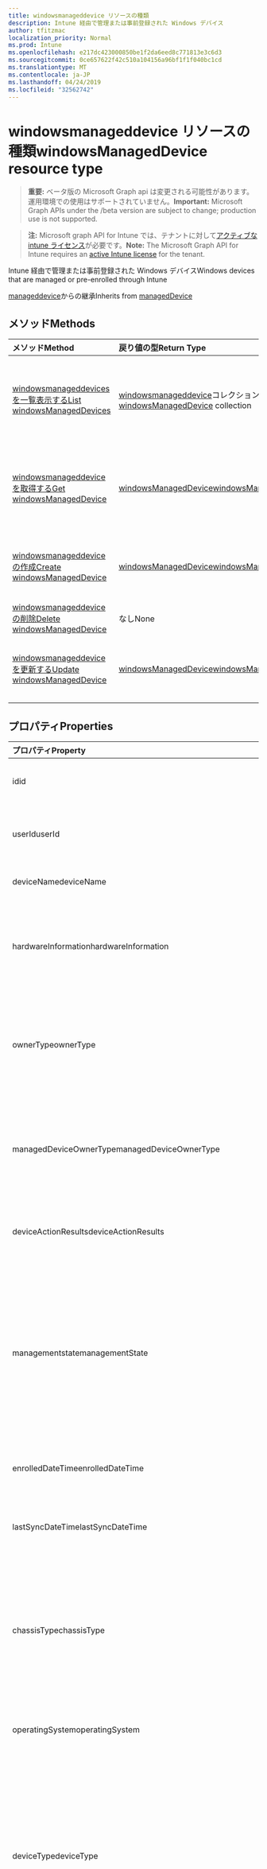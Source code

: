 ```yaml
---
title: windowsmanageddevice リソースの種類
description: Intune 経由で管理または事前登録された Windows デバイス
author: tfitzmac
localization_priority: Normal
ms.prod: Intune
ms.openlocfilehash: e217dc423000850be1f2da6eed8c771813e3c6d3
ms.sourcegitcommit: 0ce657622f42c510a104156a96bf1f1f040bc1cd
ms.translationtype: MT
ms.contentlocale: ja-JP
ms.lasthandoff: 04/24/2019
ms.locfileid: "32562742"
---
```

# <a name="windowsmanageddevice-resource-type"></a><span data-ttu-id="d433d-103">windowsmanageddevice リソースの種類</span><span class="sxs-lookup"><span data-stu-id="d433d-103">windowsManagedDevice resource type</span></span>

> <span data-ttu-id="d433d-104">**重要:** ベータ版の Microsoft Graph api は変更される可能性があります。運用環境での使用はサポートされていません。</span><span class="sxs-lookup"><span data-stu-id="d433d-104">**Important:** Microsoft Graph APIs under the /beta version are subject to change; production use is not supported.</span></span>

> <span data-ttu-id="d433d-105">**注:** Microsoft graph API for Intune では、テナントに対して[アクティブな intune ライセンス](https://go.microsoft.com/fwlink/?linkid=839381)が必要です。</span><span class="sxs-lookup"><span data-stu-id="d433d-105">**Note:** The Microsoft Graph API for Intune requires an [active Intune license](https://go.microsoft.com/fwlink/?linkid=839381) for the tenant.</span></span>

<span data-ttu-id="d433d-106">Intune 経由で管理または事前登録された Windows デバイス</span><span class="sxs-lookup"><span data-stu-id="d433d-106">Windows devices that are managed or pre-enrolled through Intune</span></span>


<span data-ttu-id="d433d-107">[manageddevice](../resources/intune-devices-manageddevice.md)からの継承</span><span class="sxs-lookup"><span data-stu-id="d433d-107">Inherits from [managedDevice](../resources/intune-devices-manageddevice.md)</span></span>

## <a name="methods"></a><span data-ttu-id="d433d-108">メソッド</span><span class="sxs-lookup"><span data-stu-id="d433d-108">Methods</span></span>
|<span data-ttu-id="d433d-109">メソッド</span><span class="sxs-lookup"><span data-stu-id="d433d-109">Method</span></span>|<span data-ttu-id="d433d-110">戻り値の型</span><span class="sxs-lookup"><span data-stu-id="d433d-110">Return Type</span></span>|<span data-ttu-id="d433d-111">説明</span><span class="sxs-lookup"><span data-stu-id="d433d-111">Description</span></span>|
|:---|:---|:---|
|[<span data-ttu-id="d433d-112">windowsmanageddevices を一覧表示する</span><span class="sxs-lookup"><span data-stu-id="d433d-112">List windowsManagedDevices</span></span>](../api/intune-devices-windowsmanageddevice-list.md)|<span data-ttu-id="d433d-113">[windowsmanageddevice](../resources/intune-devices-windowsmanageddevice.md)コレクション</span><span class="sxs-lookup"><span data-stu-id="d433d-113">[windowsManagedDevice](../resources/intune-devices-windowsmanageddevice.md) collection</span></span>|<span data-ttu-id="d433d-114">[windowsmanageddevice](../resources/intune-devices-windowsmanageddevice.md)オブジェクトのプロパティとリレーションシップをリストします。</span><span class="sxs-lookup"><span data-stu-id="d433d-114">List properties and relationships of the [windowsManagedDevice](../resources/intune-devices-windowsmanageddevice.md) objects.</span></span>|
|[<span data-ttu-id="d433d-115">windowsmanageddevice を取得する</span><span class="sxs-lookup"><span data-stu-id="d433d-115">Get windowsManagedDevice</span></span>](../api/intune-devices-windowsmanageddevice-get.md)|[<span data-ttu-id="d433d-116">windowsManagedDevice</span><span class="sxs-lookup"><span data-stu-id="d433d-116">windowsManagedDevice</span></span>](../resources/intune-devices-windowsmanageddevice.md)|<span data-ttu-id="d433d-117">[windowsmanageddevice](../resources/intune-devices-windowsmanageddevice.md)オブジェクトのプロパティとリレーションシップを読み取ります。</span><span class="sxs-lookup"><span data-stu-id="d433d-117">Read properties and relationships of the [windowsManagedDevice](../resources/intune-devices-windowsmanageddevice.md) object.</span></span>|
|[<span data-ttu-id="d433d-118">windowsmanageddevice の作成</span><span class="sxs-lookup"><span data-stu-id="d433d-118">Create windowsManagedDevice</span></span>](../api/intune-devices-windowsmanageddevice-create.md)|[<span data-ttu-id="d433d-119">windowsManagedDevice</span><span class="sxs-lookup"><span data-stu-id="d433d-119">windowsManagedDevice</span></span>](../resources/intune-devices-windowsmanageddevice.md)|<span data-ttu-id="d433d-120">新しい[windowsmanageddevice](../resources/intune-devices-windowsmanageddevice.md)オブジェクトを作成します。</span><span class="sxs-lookup"><span data-stu-id="d433d-120">Create a new [windowsManagedDevice](../resources/intune-devices-windowsmanageddevice.md) object.</span></span>|
|[<span data-ttu-id="d433d-121">windowsmanageddevice の削除</span><span class="sxs-lookup"><span data-stu-id="d433d-121">Delete windowsManagedDevice</span></span>](../api/intune-devices-windowsmanageddevice-delete.md)|<span data-ttu-id="d433d-122">なし</span><span class="sxs-lookup"><span data-stu-id="d433d-122">None</span></span>|<span data-ttu-id="d433d-123">[windowsmanageddevice](../resources/intune-devices-windowsmanageddevice.md)を削除します。</span><span class="sxs-lookup"><span data-stu-id="d433d-123">Deletes a [windowsManagedDevice](../resources/intune-devices-windowsmanageddevice.md).</span></span>|
|[<span data-ttu-id="d433d-124">windowsmanageddevice を更新する</span><span class="sxs-lookup"><span data-stu-id="d433d-124">Update windowsManagedDevice</span></span>](../api/intune-devices-windowsmanageddevice-update.md)|[<span data-ttu-id="d433d-125">windowsManagedDevice</span><span class="sxs-lookup"><span data-stu-id="d433d-125">windowsManagedDevice</span></span>](../resources/intune-devices-windowsmanageddevice.md)|<span data-ttu-id="d433d-126">[windowsmanageddevice](../resources/intune-devices-windowsmanageddevice.md)オブジェクトのプロパティを更新します。</span><span class="sxs-lookup"><span data-stu-id="d433d-126">Update the properties of a [windowsManagedDevice](../resources/intune-devices-windowsmanageddevice.md) object.</span></span>|

## <a name="properties"></a><span data-ttu-id="d433d-127">プロパティ</span><span class="sxs-lookup"><span data-stu-id="d433d-127">Properties</span></span>
|<span data-ttu-id="d433d-128">プロパティ</span><span class="sxs-lookup"><span data-stu-id="d433d-128">Property</span></span>|<span data-ttu-id="d433d-129">型</span><span class="sxs-lookup"><span data-stu-id="d433d-129">Type</span></span>|<span data-ttu-id="d433d-130">説明</span><span class="sxs-lookup"><span data-stu-id="d433d-130">Description</span></span>|
|:---|:---|:---|
|<span data-ttu-id="d433d-131">id</span><span class="sxs-lookup"><span data-stu-id="d433d-131">id</span></span>|<span data-ttu-id="d433d-132">String</span><span class="sxs-lookup"><span data-stu-id="d433d-132">String</span></span>|<span data-ttu-id="d433d-133">[manageddevice](../resources/intune-devices-manageddevice.md)から継承されたデバイスの一意識別子</span><span class="sxs-lookup"><span data-stu-id="d433d-133">Unique Identifier for the device Inherited from [managedDevice](../resources/intune-devices-manageddevice.md)</span></span>|
|<span data-ttu-id="d433d-134">userId</span><span class="sxs-lookup"><span data-stu-id="d433d-134">userId</span></span>|<span data-ttu-id="d433d-135">文字列型 (String)</span><span class="sxs-lookup"><span data-stu-id="d433d-135">String</span></span>|<span data-ttu-id="d433d-136">[manageddevice](../resources/intune-devices-manageddevice.md)から継承したデバイスに関連付けられているユーザーの一意識別子</span><span class="sxs-lookup"><span data-stu-id="d433d-136">Unique Identifier for the user associated with the device Inherited from [managedDevice](../resources/intune-devices-manageddevice.md)</span></span>|
|<span data-ttu-id="d433d-137">deviceName</span><span class="sxs-lookup"><span data-stu-id="d433d-137">deviceName</span></span>|<span data-ttu-id="d433d-138">String</span><span class="sxs-lookup"><span data-stu-id="d433d-138">String</span></span>|<span data-ttu-id="d433d-139">[manageddevice](../resources/intune-devices-manageddevice.md)から継承されたデバイスの名前</span><span class="sxs-lookup"><span data-stu-id="d433d-139">Name of the device Inherited from [managedDevice](../resources/intune-devices-manageddevice.md)</span></span>|
|<span data-ttu-id="d433d-140">hardwareInformation</span><span class="sxs-lookup"><span data-stu-id="d433d-140">hardwareInformation</span></span>|[<span data-ttu-id="d433d-141">hardwareInformation</span><span class="sxs-lookup"><span data-stu-id="d433d-141">hardwareInformation</span></span>](../resources/intune-devices-hardwareinformation.md)|<span data-ttu-id="d433d-142">デバイスのハードワードの詳細。</span><span class="sxs-lookup"><span data-stu-id="d433d-142">The hardward details for the device.</span></span>  <span data-ttu-id="d433d-143">記憶領域、製造元、シリアル番号などの情報が含まれます。[manageddevice](../resources/intune-devices-manageddevice.md)から継承します</span><span class="sxs-lookup"><span data-stu-id="d433d-143">Includes information such as storage space, manufacturer, serial number, etc. Inherited from [managedDevice](../resources/intune-devices-manageddevice.md)</span></span>|
|<span data-ttu-id="d433d-144">ownerType</span><span class="sxs-lookup"><span data-stu-id="d433d-144">ownerType</span></span>|[<span data-ttu-id="d433d-145">ownerType</span><span class="sxs-lookup"><span data-stu-id="d433d-145">ownerType</span></span>](../resources/intune-devices-ownertype.md)|<span data-ttu-id="d433d-146">デバイスの所有権。</span><span class="sxs-lookup"><span data-stu-id="d433d-146">Ownership of the device.</span></span> <span data-ttu-id="d433d-147">' company ' または ' personal ' を[manageddevice](../resources/intune-devices-manageddevice.md)から継承することができます。</span><span class="sxs-lookup"><span data-stu-id="d433d-147">Can be 'company' or 'personal' Inherited from [managedDevice](../resources/intune-devices-manageddevice.md).</span></span> <span data-ttu-id="d433d-148">可能な値は `unknown`、`company`、`personal` です。</span><span class="sxs-lookup"><span data-stu-id="d433d-148">Possible values are: `unknown`, `company`, `personal`.</span></span>|
|<span data-ttu-id="d433d-149">managedDeviceOwnerType</span><span class="sxs-lookup"><span data-stu-id="d433d-149">managedDeviceOwnerType</span></span>|[<span data-ttu-id="d433d-150">managedDeviceOwnerType</span><span class="sxs-lookup"><span data-stu-id="d433d-150">managedDeviceOwnerType</span></span>](../resources/intune-devices-manageddeviceownertype.md)|<span data-ttu-id="d433d-151">デバイスの所有権。</span><span class="sxs-lookup"><span data-stu-id="d433d-151">Ownership of the device.</span></span> <span data-ttu-id="d433d-152">' company ' または ' personal ' を[manageddevice](../resources/intune-devices-manageddevice.md)から継承することができます。</span><span class="sxs-lookup"><span data-stu-id="d433d-152">Can be 'company' or 'personal' Inherited from [managedDevice](../resources/intune-devices-manageddevice.md).</span></span> <span data-ttu-id="d433d-153">可能な値は `unknown`、`company`、`personal` です。</span><span class="sxs-lookup"><span data-stu-id="d433d-153">Possible values are: `unknown`, `company`, `personal`.</span></span>|
|<span data-ttu-id="d433d-154">deviceActionResults</span><span class="sxs-lookup"><span data-stu-id="d433d-154">deviceActionResults</span></span>|<span data-ttu-id="d433d-155">[deviceActionResult](../resources/intune-devices-deviceactionresult.md) コレクション</span><span class="sxs-lookup"><span data-stu-id="d433d-155">[deviceActionResult](../resources/intune-devices-deviceactionresult.md) collection</span></span>|<span data-ttu-id="d433d-156">ComplexType deviceActionResult オブジェクトのリスト。</span><span class="sxs-lookup"><span data-stu-id="d433d-156">List of ComplexType deviceActionResult objects.</span></span> <span data-ttu-id="d433d-157">[manageddevice](../resources/intune-devices-manageddevice.md)から継承します</span><span class="sxs-lookup"><span data-stu-id="d433d-157">Inherited from [managedDevice](../resources/intune-devices-manageddevice.md)</span></span>|
|<span data-ttu-id="d433d-158">managementstate</span><span class="sxs-lookup"><span data-stu-id="d433d-158">managementState</span></span>|[<span data-ttu-id="d433d-159">managementstate</span><span class="sxs-lookup"><span data-stu-id="d433d-159">managementState</span></span>](../resources/intune-devices-managementstate.md)|<span data-ttu-id="d433d-160">デバイスの管理状態。</span><span class="sxs-lookup"><span data-stu-id="d433d-160">Management state of the device.</span></span> <span data-ttu-id="d433d-161">[manageddevice](../resources/intune-devices-manageddevice.md)から継承されます。</span><span class="sxs-lookup"><span data-stu-id="d433d-161">Inherited from [managedDevice](../resources/intune-devices-manageddevice.md).</span></span> <span data-ttu-id="d433d-162">可能な値は、`managed`、`retirePending`、`retireFailed`、`wipePending`、`wipeFailed`、`unhealthy`、`deletePending`、`retireIssued`、`wipeIssued`、`wipeCanceled`、`retireCanceled`、`discovered` です。</span><span class="sxs-lookup"><span data-stu-id="d433d-162">Possible values are: `managed`, `retirePending`, `retireFailed`, `wipePending`, `wipeFailed`, `unhealthy`, `deletePending`, `retireIssued`, `wipeIssued`, `wipeCanceled`, `retireCanceled`, `discovered`.</span></span>|
|<span data-ttu-id="d433d-163">enrolledDateTime</span><span class="sxs-lookup"><span data-stu-id="d433d-163">enrolledDateTime</span></span>|<span data-ttu-id="d433d-164">DateTimeOffset</span><span class="sxs-lookup"><span data-stu-id="d433d-164">DateTimeOffset</span></span>|<span data-ttu-id="d433d-165">デバイスの登録時刻。</span><span class="sxs-lookup"><span data-stu-id="d433d-165">Enrollment time of the device.</span></span> <span data-ttu-id="d433d-166">[manageddevice](../resources/intune-devices-manageddevice.md)から継承します</span><span class="sxs-lookup"><span data-stu-id="d433d-166">Inherited from [managedDevice](../resources/intune-devices-manageddevice.md)</span></span>|
|<span data-ttu-id="d433d-167">lastSyncDateTime</span><span class="sxs-lookup"><span data-stu-id="d433d-167">lastSyncDateTime</span></span>|<span data-ttu-id="d433d-168">DateTimeOffset</span><span class="sxs-lookup"><span data-stu-id="d433d-168">DateTimeOffset</span></span>|<span data-ttu-id="d433d-169">デバイスが Intune との正常な同期を最終的に完了した日時。</span><span class="sxs-lookup"><span data-stu-id="d433d-169">The date and time that the device last completed a successful sync with Intune.</span></span> <span data-ttu-id="d433d-170">[manageddevice](../resources/intune-devices-manageddevice.md)から継承します</span><span class="sxs-lookup"><span data-stu-id="d433d-170">Inherited from [managedDevice](../resources/intune-devices-manageddevice.md)</span></span>|
|<span data-ttu-id="d433d-171">chassisType</span><span class="sxs-lookup"><span data-stu-id="d433d-171">chassisType</span></span>|[<span data-ttu-id="d433d-172">chassisType</span><span class="sxs-lookup"><span data-stu-id="d433d-172">chassisType</span></span>](../resources/intune-devices-chassistype.md)|<span data-ttu-id="d433d-173">デバイスのシャーシの種類。</span><span class="sxs-lookup"><span data-stu-id="d433d-173">Chassis type of the device.</span></span> <span data-ttu-id="d433d-174">[manageddevice](../resources/intune-devices-manageddevice.md)から継承されます。</span><span class="sxs-lookup"><span data-stu-id="d433d-174">Inherited from [managedDevice](../resources/intune-devices-manageddevice.md).</span></span> <span data-ttu-id="d433d-175">可能な値は、`unknown`、`desktop`、`laptop`、`worksWorkstation`、`enterpriseServer`、`phone`、`tablet`、`mobileOther`、`mobileUnknown` です。</span><span class="sxs-lookup"><span data-stu-id="d433d-175">Possible values are: `unknown`, `desktop`, `laptop`, `worksWorkstation`, `enterpriseServer`, `phone`, `tablet`, `mobileOther`, `mobileUnknown`.</span></span>|
|<span data-ttu-id="d433d-176">operatingSystem</span><span class="sxs-lookup"><span data-stu-id="d433d-176">operatingSystem</span></span>|<span data-ttu-id="d433d-177">文字列</span><span class="sxs-lookup"><span data-stu-id="d433d-177">String</span></span>|<span data-ttu-id="d433d-178">デバイスのオペレーティング システム。</span><span class="sxs-lookup"><span data-stu-id="d433d-178">Operating system of the device.</span></span> <span data-ttu-id="d433d-179">Windows、iOS など[manageddevice](../resources/intune-devices-manageddevice.md)から継承します</span><span class="sxs-lookup"><span data-stu-id="d433d-179">Windows, iOS, etc. Inherited from [managedDevice](../resources/intune-devices-manageddevice.md)</span></span>|
|<span data-ttu-id="d433d-180">deviceType</span><span class="sxs-lookup"><span data-stu-id="d433d-180">deviceType</span></span>|[<span data-ttu-id="d433d-181">deviceType</span><span class="sxs-lookup"><span data-stu-id="d433d-181">deviceType</span></span>](../resources/intune-shared-devicetype.md)|<span data-ttu-id="d433d-182">デバイスのプラットフォーム。</span><span class="sxs-lookup"><span data-stu-id="d433d-182">Platform of the device.</span></span> <span data-ttu-id="d433d-183">[manageddevice](../resources/intune-devices-manageddevice.md)から継承されます。</span><span class="sxs-lookup"><span data-stu-id="d433d-183">Inherited from [managedDevice](../resources/intune-devices-manageddevice.md).</span></span> <span data-ttu-id="d433d-184">可能な値: `desktop`、 `windowsRT` `winMO6` `nokia` `windowsPhone` `mac` `winCE` `winEmbedded` `iPhone` `iPad` `iPod` `android`、、、、、、、、、、、、 `iSocConsumer` `unix` `macMDM` `holoLens` `surfaceHub` `androidForWork` `androidEnterprise`, `blackberry`, `palm`, `unknown`.</span><span class="sxs-lookup"><span data-stu-id="d433d-184">Possible values are: `desktop`, `windowsRT`, `winMO6`, `nokia`, `windowsPhone`, `mac`, `winCE`, `winEmbedded`, `iPhone`, `iPad`, `iPod`, `android`, `iSocConsumer`, `unix`, `macMDM`, `holoLens`, `surfaceHub`, `androidForWork`, `androidEnterprise`, `blackberry`, `palm`, `unknown`.</span></span>|
|<span data-ttu-id="d433d-185">complianceState</span><span class="sxs-lookup"><span data-stu-id="d433d-185">complianceState</span></span>|[<span data-ttu-id="d433d-186">complianceState</span><span class="sxs-lookup"><span data-stu-id="d433d-186">complianceState</span></span>](../resources/intune-devices-compliancestate.md)|<span data-ttu-id="d433d-187">デバイスのコンプライアンス状態。</span><span class="sxs-lookup"><span data-stu-id="d433d-187">Compliance state of the device.</span></span> <span data-ttu-id="d433d-188">[manageddevice](../resources/intune-devices-manageddevice.md)から継承されます。</span><span class="sxs-lookup"><span data-stu-id="d433d-188">Inherited from [managedDevice](../resources/intune-devices-manageddevice.md).</span></span> <span data-ttu-id="d433d-189">可能な値は、`unknown`、`compliant`、`noncompliant`、`conflict`、`error`、`inGracePeriod`、`configManager` です。</span><span class="sxs-lookup"><span data-stu-id="d433d-189">Possible values are: `unknown`, `compliant`, `noncompliant`, `conflict`, `error`, `inGracePeriod`, `configManager`.</span></span>|
|<span data-ttu-id="d433d-190">jailBroken</span><span class="sxs-lookup"><span data-stu-id="d433d-190">jailBroken</span></span>|<span data-ttu-id="d433d-191">String</span><span class="sxs-lookup"><span data-stu-id="d433d-191">String</span></span>|<span data-ttu-id="d433d-192">デバイスが脱獄またはルート化されているかどうかを示します。</span><span class="sxs-lookup"><span data-stu-id="d433d-192">whether the device is jail broken or rooted.</span></span> <span data-ttu-id="d433d-193">[manageddevice](../resources/intune-devices-manageddevice.md)から継承します</span><span class="sxs-lookup"><span data-stu-id="d433d-193">Inherited from [managedDevice](../resources/intune-devices-manageddevice.md)</span></span>|
|<span data-ttu-id="d433d-194">managementAgent</span><span class="sxs-lookup"><span data-stu-id="d433d-194">managementAgent</span></span>|[<span data-ttu-id="d433d-195">managementagenttype</span><span class="sxs-lookup"><span data-stu-id="d433d-195">managementAgentType</span></span>](../resources/intune-devices-managementagenttype.md)|<span data-ttu-id="d433d-196">デバイスの管理チャネル。</span><span class="sxs-lookup"><span data-stu-id="d433d-196">Management channel of the device.</span></span> <span data-ttu-id="d433d-197">Intune、EAS など。[manageddevice](../resources/intune-devices-manageddevice.md)から継承されます。</span><span class="sxs-lookup"><span data-stu-id="d433d-197">Intune, EAS, etc. Inherited from [managedDevice](../resources/intune-devices-manageddevice.md).</span></span> <span data-ttu-id="d433d-198">可能な値は、`eas`、`mdm`、`easMdm`、`intuneClient`、`easIntuneClient`、`configurationManagerClient`、`configurationManagerClientMdm`、`configurationManagerClientMdmEas`、`unknown`、`jamf`、`googleCloudDevicePolicyController`、`microsoft365ManagedMdm` です。</span><span class="sxs-lookup"><span data-stu-id="d433d-198">Possible values are: `eas`, `mdm`, `easMdm`, `intuneClient`, `easIntuneClient`, `configurationManagerClient`, `configurationManagerClientMdm`, `configurationManagerClientMdmEas`, `unknown`, `jamf`, `googleCloudDevicePolicyController`, `microsoft365ManagedMdm`.</span></span>|
|<span data-ttu-id="d433d-199">osVersion</span><span class="sxs-lookup"><span data-stu-id="d433d-199">osVersion</span></span>|<span data-ttu-id="d433d-200">String</span><span class="sxs-lookup"><span data-stu-id="d433d-200">String</span></span>|<span data-ttu-id="d433d-201">デバイスのオペレーティング システムのバージョン。</span><span class="sxs-lookup"><span data-stu-id="d433d-201">Operating system version of the device.</span></span> <span data-ttu-id="d433d-202">[manageddevice](../resources/intune-devices-manageddevice.md)から継承します</span><span class="sxs-lookup"><span data-stu-id="d433d-202">Inherited from [managedDevice](../resources/intune-devices-manageddevice.md)</span></span>|
|<span data-ttu-id="d433d-203">easActivated</span><span class="sxs-lookup"><span data-stu-id="d433d-203">easActivated</span></span>|<span data-ttu-id="d433d-204">Boolean</span><span class="sxs-lookup"><span data-stu-id="d433d-204">Boolean</span></span>|<span data-ttu-id="d433d-205">Exchange ActiveSync がアクティブになっているデバイスかどうかを示します。</span><span class="sxs-lookup"><span data-stu-id="d433d-205">Whether the device is Exchange ActiveSync activated.</span></span> <span data-ttu-id="d433d-206">[manageddevice](../resources/intune-devices-manageddevice.md)から継承します</span><span class="sxs-lookup"><span data-stu-id="d433d-206">Inherited from [managedDevice](../resources/intune-devices-manageddevice.md)</span></span>|
|<span data-ttu-id="d433d-207">easDeviceId</span><span class="sxs-lookup"><span data-stu-id="d433d-207">easDeviceId</span></span>|<span data-ttu-id="d433d-208">String</span><span class="sxs-lookup"><span data-stu-id="d433d-208">String</span></span>|<span data-ttu-id="d433d-209">デバイスの Exchange ActiveSync の ID。</span><span class="sxs-lookup"><span data-stu-id="d433d-209">Exchange ActiveSync Id of the device.</span></span> <span data-ttu-id="d433d-210">[manageddevice](../resources/intune-devices-manageddevice.md)から継承します</span><span class="sxs-lookup"><span data-stu-id="d433d-210">Inherited from [managedDevice](../resources/intune-devices-manageddevice.md)</span></span>|
|<span data-ttu-id="d433d-211">easActivationDateTime</span><span class="sxs-lookup"><span data-stu-id="d433d-211">easActivationDateTime</span></span>|<span data-ttu-id="d433d-212">DateTimeOffset</span><span class="sxs-lookup"><span data-stu-id="d433d-212">DateTimeOffset</span></span>|<span data-ttu-id="d433d-213">デバイスの Exchange ActivationSync のアクティブ化の時刻。</span><span class="sxs-lookup"><span data-stu-id="d433d-213">Exchange ActivationSync activation time of the device.</span></span> <span data-ttu-id="d433d-214">[manageddevice](../resources/intune-devices-manageddevice.md)から継承します</span><span class="sxs-lookup"><span data-stu-id="d433d-214">Inherited from [managedDevice](../resources/intune-devices-manageddevice.md)</span></span>|
|<span data-ttu-id="d433d-215">aadRegistered</span><span class="sxs-lookup"><span data-stu-id="d433d-215">aadRegistered</span></span>|<span data-ttu-id="d433d-216">Boolean</span><span class="sxs-lookup"><span data-stu-id="d433d-216">Boolean</span></span>|<span data-ttu-id="d433d-217">Azure Active Directory が登録されているデバイスかどうかを示します。</span><span class="sxs-lookup"><span data-stu-id="d433d-217">Whether the device is Azure Active Directory registered.</span></span> <span data-ttu-id="d433d-218">[manageddevice](../resources/intune-devices-manageddevice.md)から継承します</span><span class="sxs-lookup"><span data-stu-id="d433d-218">Inherited from [managedDevice](../resources/intune-devices-manageddevice.md)</span></span>|
|<span data-ttu-id="d433d-219">azureADRegistered</span><span class="sxs-lookup"><span data-stu-id="d433d-219">azureADRegistered</span></span>|<span data-ttu-id="d433d-220">Boolean</span><span class="sxs-lookup"><span data-stu-id="d433d-220">Boolean</span></span>|<span data-ttu-id="d433d-221">Azure Active Directory が登録されているデバイスかどうかを示します。</span><span class="sxs-lookup"><span data-stu-id="d433d-221">Whether the device is Azure Active Directory registered.</span></span> <span data-ttu-id="d433d-222">[manageddevice](../resources/intune-devices-manageddevice.md)から継承します</span><span class="sxs-lookup"><span data-stu-id="d433d-222">Inherited from [managedDevice](../resources/intune-devices-manageddevice.md)</span></span>|
|<span data-ttu-id="d433d-223">deviceEnrollmentType</span><span class="sxs-lookup"><span data-stu-id="d433d-223">deviceEnrollmentType</span></span>|[<span data-ttu-id="d433d-224">deviceEnrollmentType</span><span class="sxs-lookup"><span data-stu-id="d433d-224">deviceEnrollmentType</span></span>](../resources/intune-shared-deviceenrollmenttype.md)|<span data-ttu-id="d433d-225">デバイスの登録の種類。</span><span class="sxs-lookup"><span data-stu-id="d433d-225">Enrollment type of the device.</span></span> <span data-ttu-id="d433d-226">[manageddevice](../resources/intune-devices-manageddevice.md)から継承されます。</span><span class="sxs-lookup"><span data-stu-id="d433d-226">Inherited from [managedDevice](../resources/intune-devices-manageddevice.md).</span></span> <span data-ttu-id="d433d-227">可能な値は、`unknown`、`userEnrollment`、`deviceEnrollmentManager`、`appleBulkWithUser`、`appleBulkWithoutUser`、`windowsAzureADJoin`、`windowsBulkUserless`、`windowsAutoEnrollment`、`windowsBulkAzureDomainJoin`、`windowsCoManagement` です。</span><span class="sxs-lookup"><span data-stu-id="d433d-227">Possible values are: `unknown`, `userEnrollment`, `deviceEnrollmentManager`, `appleBulkWithUser`, `appleBulkWithoutUser`, `windowsAzureADJoin`, `windowsBulkUserless`, `windowsAutoEnrollment`, `windowsBulkAzureDomainJoin`, `windowsCoManagement`.</span></span>|
|<span data-ttu-id="d433d-228">lostModeState</span><span class="sxs-lookup"><span data-stu-id="d433d-228">lostModeState</span></span>|[<span data-ttu-id="d433d-229">lostModeState</span><span class="sxs-lookup"><span data-stu-id="d433d-229">lostModeState</span></span>](../resources/intune-devices-lostmodestate.md)|<span data-ttu-id="d433d-230">失われたモードが有効になっているか、 [manageddevice](../resources/intune-devices-manageddevice.md)から継承が無効かどうかを示します。</span><span class="sxs-lookup"><span data-stu-id="d433d-230">Indicates if Lost mode is enabled or disabled Inherited from [managedDevice](../resources/intune-devices-manageddevice.md).</span></span> <span data-ttu-id="d433d-231">可能な値は、`disabled`、`enabled` です。</span><span class="sxs-lookup"><span data-stu-id="d433d-231">Possible values are: `disabled`, `enabled`.</span></span>|
|<span data-ttu-id="d433d-232">activationLockBypassCode</span><span class="sxs-lookup"><span data-stu-id="d433d-232">activationLockBypassCode</span></span>|<span data-ttu-id="d433d-233">String</span><span class="sxs-lookup"><span data-stu-id="d433d-233">String</span></span>|<span data-ttu-id="d433d-234">デバイスのアクティベーション ロックをバイパスするためのコード。</span><span class="sxs-lookup"><span data-stu-id="d433d-234">Code that allows the Activation Lock on a device to be bypassed.</span></span> <span data-ttu-id="d433d-235">[manageddevice](../resources/intune-devices-manageddevice.md)から継承します</span><span class="sxs-lookup"><span data-stu-id="d433d-235">Inherited from [managedDevice](../resources/intune-devices-manageddevice.md)</span></span>|
|<span data-ttu-id="d433d-236">emailAddress</span><span class="sxs-lookup"><span data-stu-id="d433d-236">emailAddress</span></span>|<span data-ttu-id="d433d-237">String</span><span class="sxs-lookup"><span data-stu-id="d433d-237">String</span></span>|<span data-ttu-id="d433d-238">[manageddevice](../resources/intune-devices-manageddevice.md)から継承したデバイスに関連付けられているユーザーの電子メール</span><span class="sxs-lookup"><span data-stu-id="d433d-238">Email(s) for the user associated with the device Inherited from [managedDevice](../resources/intune-devices-manageddevice.md)</span></span>|
|<span data-ttu-id="d433d-239">azureActiveDirectoryDeviceId</span><span class="sxs-lookup"><span data-stu-id="d433d-239">azureActiveDirectoryDeviceId</span></span>|<span data-ttu-id="d433d-240">String</span><span class="sxs-lookup"><span data-stu-id="d433d-240">String</span></span>|<span data-ttu-id="d433d-241">Azure Active Directory デバイスの一意識別子。</span><span class="sxs-lookup"><span data-stu-id="d433d-241">The unique identifier for the Azure Active Directory device.</span></span> <span data-ttu-id="d433d-242">読み取り専用です。</span><span class="sxs-lookup"><span data-stu-id="d433d-242">Read only.</span></span> <span data-ttu-id="d433d-243">[manageddevice](../resources/intune-devices-manageddevice.md)から継承します</span><span class="sxs-lookup"><span data-stu-id="d433d-243">Inherited from [managedDevice](../resources/intune-devices-manageddevice.md)</span></span>|
|<span data-ttu-id="d433d-244">azureADDeviceId</span><span class="sxs-lookup"><span data-stu-id="d433d-244">azureADDeviceId</span></span>|<span data-ttu-id="d433d-245">String</span><span class="sxs-lookup"><span data-stu-id="d433d-245">String</span></span>|<span data-ttu-id="d433d-246">Azure Active Directory デバイスの一意識別子。</span><span class="sxs-lookup"><span data-stu-id="d433d-246">The unique identifier for the Azure Active Directory device.</span></span> <span data-ttu-id="d433d-247">読み取り専用です。</span><span class="sxs-lookup"><span data-stu-id="d433d-247">Read only.</span></span> <span data-ttu-id="d433d-248">[manageddevice](../resources/intune-devices-manageddevice.md)から継承します</span><span class="sxs-lookup"><span data-stu-id="d433d-248">Inherited from [managedDevice](../resources/intune-devices-manageddevice.md)</span></span>|
|<span data-ttu-id="d433d-249">deviceRegistrationState</span><span class="sxs-lookup"><span data-stu-id="d433d-249">deviceRegistrationState</span></span>|[<span data-ttu-id="d433d-250">deviceRegistrationState</span><span class="sxs-lookup"><span data-stu-id="d433d-250">deviceRegistrationState</span></span>](../resources/intune-devices-deviceregistrationstate.md)|<span data-ttu-id="d433d-251">デバイスの登録状態。</span><span class="sxs-lookup"><span data-stu-id="d433d-251">Device registration state.</span></span> <span data-ttu-id="d433d-252">[manageddevice](../resources/intune-devices-manageddevice.md)から継承されます。</span><span class="sxs-lookup"><span data-stu-id="d433d-252">Inherited from [managedDevice](../resources/intune-devices-manageddevice.md).</span></span> <span data-ttu-id="d433d-253">可能な値は、`notRegistered`、`registered`、`revoked`、`keyConflict`、`approvalPending`、`certificateReset`、`notRegisteredPendingEnrollment`、`unknown` です。</span><span class="sxs-lookup"><span data-stu-id="d433d-253">Possible values are: `notRegistered`, `registered`, `revoked`, `keyConflict`, `approvalPending`, `certificateReset`, `notRegisteredPendingEnrollment`, `unknown`.</span></span>|
|<span data-ttu-id="d433d-254">deviceCategoryDisplayName</span><span class="sxs-lookup"><span data-stu-id="d433d-254">deviceCategoryDisplayName</span></span>|<span data-ttu-id="d433d-255">String</span><span class="sxs-lookup"><span data-stu-id="d433d-255">String</span></span>|<span data-ttu-id="d433d-256">[manageddevice](../resources/intune-devices-manageddevice.md)から継承されたデバイスカテゴリの表示名</span><span class="sxs-lookup"><span data-stu-id="d433d-256">Device category display name Inherited from [managedDevice](../resources/intune-devices-manageddevice.md)</span></span>|
|<span data-ttu-id="d433d-257">isSupervised</span><span class="sxs-lookup"><span data-stu-id="d433d-257">isSupervised</span></span>|<span data-ttu-id="d433d-258">Boolean</span><span class="sxs-lookup"><span data-stu-id="d433d-258">Boolean</span></span>|<span data-ttu-id="d433d-259">[manageddevice](../resources/intune-devices-manageddevice.md)から継承されたデバイスの監視状態</span><span class="sxs-lookup"><span data-stu-id="d433d-259">Device supervised status Inherited from [managedDevice](../resources/intune-devices-manageddevice.md)</span></span>|
|<span data-ttu-id="d433d-260">exchangeLastSuccessfulSyncDateTime</span><span class="sxs-lookup"><span data-stu-id="d433d-260">exchangeLastSuccessfulSyncDateTime</span></span>|<span data-ttu-id="d433d-261">DateTimeOffset</span><span class="sxs-lookup"><span data-stu-id="d433d-261">DateTimeOffset</span></span>|<span data-ttu-id="d433d-262">最後にデバイスが Exchange に接続した時刻。</span><span class="sxs-lookup"><span data-stu-id="d433d-262">Last time the device contacted Exchange.</span></span> <span data-ttu-id="d433d-263">[manageddevice](../resources/intune-devices-manageddevice.md)から継承します</span><span class="sxs-lookup"><span data-stu-id="d433d-263">Inherited from [managedDevice](../resources/intune-devices-manageddevice.md)</span></span>|
|<span data-ttu-id="d433d-264">exchangeAccessState</span><span class="sxs-lookup"><span data-stu-id="d433d-264">exchangeAccessState</span></span>|[<span data-ttu-id="d433d-265">devicemanagementexchangeaccessstate</span><span class="sxs-lookup"><span data-stu-id="d433d-265">deviceManagementExchangeAccessState</span></span>](../resources/intune-devices-devicemanagementexchangeaccessstate.md)|<span data-ttu-id="d433d-266">Exchange でのデバイスのアクセスの状態。</span><span class="sxs-lookup"><span data-stu-id="d433d-266">The Access State of the device in Exchange.</span></span> <span data-ttu-id="d433d-267">[manageddevice](../resources/intune-devices-manageddevice.md)から継承されます。</span><span class="sxs-lookup"><span data-stu-id="d433d-267">Inherited from [managedDevice](../resources/intune-devices-manageddevice.md).</span></span> <span data-ttu-id="d433d-268">可能な値は、`none`、`unknown`、`allowed`、`blocked`、`quarantined` です。</span><span class="sxs-lookup"><span data-stu-id="d433d-268">Possible values are: `none`, `unknown`, `allowed`, `blocked`, `quarantined`.</span></span>|
|<span data-ttu-id="d433d-269">exchangeAccessStateReason</span><span class="sxs-lookup"><span data-stu-id="d433d-269">exchangeAccessStateReason</span></span>|[<span data-ttu-id="d433d-270">deviceManagementExchangeAccessStateReason</span><span class="sxs-lookup"><span data-stu-id="d433d-270">deviceManagementExchangeAccessStateReason</span></span>](../resources/intune-devices-devicemanagementexchangeaccessstatereason.md)|<span data-ttu-id="d433d-271">Exchange でのデバイスのアクセス状態の理由。
</span><span class="sxs-lookup"><span data-stu-id="d433d-271">The reason for the device's access state in Exchange.</span></span> <span data-ttu-id="d433d-272">[manageddevice](../resources/intune-devices-manageddevice.md)から継承されます。</span><span class="sxs-lookup"><span data-stu-id="d433d-272">Inherited from [managedDevice](../resources/intune-devices-manageddevice.md).</span></span> <span data-ttu-id="d433d-273">可能な値は、`none`、`unknown`、`exchangeGlobalRule`、`exchangeIndividualRule`、`exchangeDeviceRule`、`exchangeUpgrade`、`exchangeMailboxPolicy`、`other`、`compliant`、`notCompliant`、`notEnrolled`、`unknownLocation`、`mfaRequired`、`azureADBlockDueToAccessPolicy`、`compromisedPassword`、`deviceNotKnownWithManagedApp` です。</span><span class="sxs-lookup"><span data-stu-id="d433d-273">Possible values are: `none`, `unknown`, `exchangeGlobalRule`, `exchangeIndividualRule`, `exchangeDeviceRule`, `exchangeUpgrade`, `exchangeMailboxPolicy`, `other`, `compliant`, `notCompliant`, `notEnrolled`, `unknownLocation`, `mfaRequired`, `azureADBlockDueToAccessPolicy`, `compromisedPassword`, `deviceNotKnownWithManagedApp`.</span></span>|
|<span data-ttu-id="d433d-274">remoteAssistanceSessionUrl</span><span class="sxs-lookup"><span data-stu-id="d433d-274">remoteAssistanceSessionUrl</span></span>|<span data-ttu-id="d433d-275">String</span><span class="sxs-lookup"><span data-stu-id="d433d-275">String</span></span>|<span data-ttu-id="d433d-276">デバイスとのリモート アシスタンス セッションを確立できるようにする URL。</span><span class="sxs-lookup"><span data-stu-id="d433d-276">Url that allows a Remote Assistance session to be established with the device.</span></span> <span data-ttu-id="d433d-277">[manageddevice](../resources/intune-devices-manageddevice.md)から継承します</span><span class="sxs-lookup"><span data-stu-id="d433d-277">Inherited from [managedDevice](../resources/intune-devices-manageddevice.md)</span></span>|
|<span data-ttu-id="d433d-278">remoteAssistanceSessionErrorDetails</span><span class="sxs-lookup"><span data-stu-id="d433d-278">remoteAssistanceSessionErrorDetails</span></span>|<span data-ttu-id="d433d-279">String</span><span class="sxs-lookup"><span data-stu-id="d433d-279">String</span></span>|<span data-ttu-id="d433d-280">リモート アシスタンス セッション オブジェクトの作成時に問題を識別するエラー文字列。</span><span class="sxs-lookup"><span data-stu-id="d433d-280">An error string that identifies issues when creating Remote Assistance session objects.</span></span> <span data-ttu-id="d433d-281">[manageddevice](../resources/intune-devices-manageddevice.md)から継承します</span><span class="sxs-lookup"><span data-stu-id="d433d-281">Inherited from [managedDevice](../resources/intune-devices-manageddevice.md)</span></span>|
|<span data-ttu-id="d433d-282">isEncrypted</span><span class="sxs-lookup"><span data-stu-id="d433d-282">isEncrypted</span></span>|<span data-ttu-id="d433d-283">Boolean</span><span class="sxs-lookup"><span data-stu-id="d433d-283">Boolean</span></span>|<span data-ttu-id="d433d-284">[manageddevice](../resources/intune-devices-manageddevice.md)から継承されたデバイスの暗号化状態</span><span class="sxs-lookup"><span data-stu-id="d433d-284">Device encryption status Inherited from [managedDevice](../resources/intune-devices-manageddevice.md)</span></span>|
|<span data-ttu-id="d433d-285">userPrincipalName</span><span class="sxs-lookup"><span data-stu-id="d433d-285">userPrincipalName</span></span>|<span data-ttu-id="d433d-286">String</span><span class="sxs-lookup"><span data-stu-id="d433d-286">String</span></span>|<span data-ttu-id="d433d-287">[manageddevice](../resources/intune-devices-manageddevice.md)から継承されたデバイスユーザープリンシパル名</span><span class="sxs-lookup"><span data-stu-id="d433d-287">Device user principal name Inherited from [managedDevice](../resources/intune-devices-manageddevice.md)</span></span>|
|<span data-ttu-id="d433d-288">model</span><span class="sxs-lookup"><span data-stu-id="d433d-288">model</span></span>|<span data-ttu-id="d433d-289">String</span><span class="sxs-lookup"><span data-stu-id="d433d-289">String</span></span>|<span data-ttu-id="d433d-290">[manageddevice](../resources/intune-devices-manageddevice.md)から継承されたデバイスのモデル</span><span class="sxs-lookup"><span data-stu-id="d433d-290">Model of the device Inherited from [managedDevice](../resources/intune-devices-manageddevice.md)</span></span>|
|<span data-ttu-id="d433d-291">manufacturer</span><span class="sxs-lookup"><span data-stu-id="d433d-291">manufacturer</span></span>|<span data-ttu-id="d433d-292">String</span><span class="sxs-lookup"><span data-stu-id="d433d-292">String</span></span>|<span data-ttu-id="d433d-293">[manageddevice](../resources/intune-devices-manageddevice.md)から継承されたデバイスの製造元</span><span class="sxs-lookup"><span data-stu-id="d433d-293">Manufacturer of the device Inherited from [managedDevice](../resources/intune-devices-manageddevice.md)</span></span>|
|<span data-ttu-id="d433d-294">imei</span><span class="sxs-lookup"><span data-stu-id="d433d-294">imei</span></span>|<span data-ttu-id="d433d-295">String</span><span class="sxs-lookup"><span data-stu-id="d433d-295">String</span></span>|<span data-ttu-id="d433d-296">[manageddevice](../resources/intune-devices-manageddevice.md)から継承された IMEI</span><span class="sxs-lookup"><span data-stu-id="d433d-296">IMEI Inherited from [managedDevice](../resources/intune-devices-manageddevice.md)</span></span>|
|<span data-ttu-id="d433d-297">complianceGracePeriodExpirationDateTime</span><span class="sxs-lookup"><span data-stu-id="d433d-297">complianceGracePeriodExpirationDateTime</span></span>|<span data-ttu-id="d433d-298">DateTimeOffset</span><span class="sxs-lookup"><span data-stu-id="d433d-298">DateTimeOffset</span></span>|<span data-ttu-id="d433d-299">デバイスコンプライアンスの猶予期間が[manageddevice](../resources/intune-devices-manageddevice.md)から継承される日時</span><span class="sxs-lookup"><span data-stu-id="d433d-299">The DateTime when device compliance grace period expires Inherited from [managedDevice](../resources/intune-devices-manageddevice.md)</span></span>|
|<span data-ttu-id="d433d-300">シリアル番号</span><span class="sxs-lookup"><span data-stu-id="d433d-300">serialNumber</span></span>|<span data-ttu-id="d433d-301">String</span><span class="sxs-lookup"><span data-stu-id="d433d-301">String</span></span>|<span data-ttu-id="d433d-302">[manageddevice](../resources/intune-devices-manageddevice.md)から継承されたシリアル</span><span class="sxs-lookup"><span data-stu-id="d433d-302">SerialNumber Inherited from [managedDevice](../resources/intune-devices-manageddevice.md)</span></span>|
|<span data-ttu-id="d433d-303">phoneNumber</span><span class="sxs-lookup"><span data-stu-id="d433d-303">phoneNumber</span></span>|<span data-ttu-id="d433d-304">String</span><span class="sxs-lookup"><span data-stu-id="d433d-304">String</span></span>|<span data-ttu-id="d433d-305">[manageddevice](../resources/intune-devices-manageddevice.md)から継承されたデバイスの電話番号</span><span class="sxs-lookup"><span data-stu-id="d433d-305">Phone number of the device Inherited from [managedDevice](../resources/intune-devices-manageddevice.md)</span></span>|
|<span data-ttu-id="d433d-306">androidSecurityPatchLevel</span><span class="sxs-lookup"><span data-stu-id="d433d-306">androidSecurityPatchLevel</span></span>|<span data-ttu-id="d433d-307">String</span><span class="sxs-lookup"><span data-stu-id="d433d-307">String</span></span>|<span data-ttu-id="d433d-308">[manageddevice](../resources/intune-devices-manageddevice.md)から継承された Android セキュリティパッチレベル</span><span class="sxs-lookup"><span data-stu-id="d433d-308">Android security patch level Inherited from [managedDevice](../resources/intune-devices-manageddevice.md)</span></span>|
|<span data-ttu-id="d433d-309">userDisplayName</span><span class="sxs-lookup"><span data-stu-id="d433d-309">userDisplayName</span></span>|<span data-ttu-id="d433d-310">String</span><span class="sxs-lookup"><span data-stu-id="d433d-310">String</span></span>|<span data-ttu-id="d433d-311">[manageddevice](../resources/intune-devices-manageddevice.md)から継承されたユーザーの表示名</span><span class="sxs-lookup"><span data-stu-id="d433d-311">User display name Inherited from [managedDevice](../resources/intune-devices-manageddevice.md)</span></span>|
|<span data-ttu-id="d433d-312">configurationManagerClientEnabledFeatures</span><span class="sxs-lookup"><span data-stu-id="d433d-312">configurationManagerClientEnabledFeatures</span></span>|[<span data-ttu-id="d433d-313">configurationManagerClientEnabledFeatures</span><span class="sxs-lookup"><span data-stu-id="d433d-313">configurationManagerClientEnabledFeatures</span></span>](../resources/intune-devices-configurationmanagerclientenabledfeatures.md)|<span data-ttu-id="d433d-314">[manageddevice](../resources/intune-devices-manageddevice.md)から継承された grmgr クライアントの有効な機能の設定</span><span class="sxs-lookup"><span data-stu-id="d433d-314">ConfigrMgr client enabled features Inherited from [managedDevice](../resources/intune-devices-manageddevice.md)</span></span>|
|<span data-ttu-id="d433d-315">wiFiMacAddress</span><span class="sxs-lookup"><span data-stu-id="d433d-315">wiFiMacAddress</span></span>|<span data-ttu-id="d433d-316">String</span><span class="sxs-lookup"><span data-stu-id="d433d-316">String</span></span>|<span data-ttu-id="d433d-317">[manageddevice](../resources/intune-devices-manageddevice.md)から継承された wi-fi MAC</span><span class="sxs-lookup"><span data-stu-id="d433d-317">Wi-Fi MAC Inherited from [managedDevice](../resources/intune-devices-manageddevice.md)</span></span>|
|<span data-ttu-id="d433d-318">deviceHealthAttestationState</span><span class="sxs-lookup"><span data-stu-id="d433d-318">deviceHealthAttestationState</span></span>|[<span data-ttu-id="d433d-319">deviceHealthAttestationState</span><span class="sxs-lookup"><span data-stu-id="d433d-319">deviceHealthAttestationState</span></span>](../resources/intune-devices-devicehealthattestationstate.md)|<span data-ttu-id="d433d-320">デバイスの正常性構成証明の状態。</span><span class="sxs-lookup"><span data-stu-id="d433d-320">The device health attestation state.</span></span> <span data-ttu-id="d433d-321">[manageddevice](../resources/intune-devices-manageddevice.md)から継承します</span><span class="sxs-lookup"><span data-stu-id="d433d-321">Inherited from [managedDevice](../resources/intune-devices-manageddevice.md)</span></span>|
|<span data-ttu-id="d433d-322">subscriberCarrier</span><span class="sxs-lookup"><span data-stu-id="d433d-322">subscriberCarrier</span></span>|<span data-ttu-id="d433d-323">String</span><span class="sxs-lookup"><span data-stu-id="d433d-323">String</span></span>|<span data-ttu-id="d433d-324">[manageddevice](../resources/intune-devices-manageddevice.md)から継承されたサブスクライバーキャリア</span><span class="sxs-lookup"><span data-stu-id="d433d-324">Subscriber Carrier Inherited from [managedDevice](../resources/intune-devices-manageddevice.md)</span></span>|
|<span data-ttu-id="d433d-325">meid</span><span class="sxs-lookup"><span data-stu-id="d433d-325">meid</span></span>|<span data-ttu-id="d433d-326">String</span><span class="sxs-lookup"><span data-stu-id="d433d-326">String</span></span>|<span data-ttu-id="d433d-327">[manageddevice](../resources/intune-devices-manageddevice.md)から継承された meid</span><span class="sxs-lookup"><span data-stu-id="d433d-327">MEID Inherited from [managedDevice](../resources/intune-devices-manageddevice.md)</span></span>|
|<span data-ttu-id="d433d-328">totalStorageSpaceInBytes</span><span class="sxs-lookup"><span data-stu-id="d433d-328">totalStorageSpaceInBytes</span></span>|<span data-ttu-id="d433d-329">Int64</span><span class="sxs-lookup"><span data-stu-id="d433d-329">Int64</span></span>|<span data-ttu-id="d433d-330">[manageddevice](../resources/intune-devices-manageddevice.md)から継承された合計記憶域 (バイト)</span><span class="sxs-lookup"><span data-stu-id="d433d-330">Total Storage in Bytes Inherited from [managedDevice](../resources/intune-devices-manageddevice.md)</span></span>|
|<span data-ttu-id="d433d-331">freeStorageSpaceInBytes</span><span class="sxs-lookup"><span data-stu-id="d433d-331">freeStorageSpaceInBytes</span></span>|<span data-ttu-id="d433d-332">Int64</span><span class="sxs-lookup"><span data-stu-id="d433d-332">Int64</span></span>|<span data-ttu-id="d433d-333">[manageddevice](../resources/intune-devices-manageddevice.md)から継承された空き記憶域 (バイト単位)</span><span class="sxs-lookup"><span data-stu-id="d433d-333">Free Storage in Bytes Inherited from [managedDevice](../resources/intune-devices-manageddevice.md)</span></span>|
|<span data-ttu-id="d433d-334">managedDeviceName</span><span class="sxs-lookup"><span data-stu-id="d433d-334">managedDeviceName</span></span>|<span data-ttu-id="d433d-335">String</span><span class="sxs-lookup"><span data-stu-id="d433d-335">String</span></span>|<span data-ttu-id="d433d-336">デバイスを識別する名前が自動的に生成されます。</span><span class="sxs-lookup"><span data-stu-id="d433d-336">Automatically generated name to identify a device.</span></span> <span data-ttu-id="d433d-337">ユーザー フレンドリ名に上書きできます。</span><span class="sxs-lookup"><span data-stu-id="d433d-337">Can be overwritten to a user friendly name.</span></span> <span data-ttu-id="d433d-338">[manageddevice](../resources/intune-devices-manageddevice.md)から継承します</span><span class="sxs-lookup"><span data-stu-id="d433d-338">Inherited from [managedDevice](../resources/intune-devices-manageddevice.md)</span></span>|
|<span data-ttu-id="d433d-339">partnerReportedThreatState</span><span class="sxs-lookup"><span data-stu-id="d433d-339">partnerReportedThreatState</span></span>|[<span data-ttu-id="d433d-340">manageddevicepartnerreportedhealthstate</span><span class="sxs-lookup"><span data-stu-id="d433d-340">managedDevicePartnerReportedHealthState</span></span>](../resources/intune-devices-manageddevicepartnerreportedhealthstate.md)|<span data-ttu-id="d433d-341">Mobile Threat Defense パートナーがアカウントおよびデバイスで使用されている場合の、デバイスの脅威の状態を示します。</span><span class="sxs-lookup"><span data-stu-id="d433d-341">Indicates the threat state of a device when a Mobile Threat Defense partner is in use by the account and device.</span></span> <span data-ttu-id="d433d-342">読み取り専用です。</span><span class="sxs-lookup"><span data-stu-id="d433d-342">Read Only.</span></span> <span data-ttu-id="d433d-343">[manageddevice](../resources/intune-devices-manageddevice.md)から継承されます。</span><span class="sxs-lookup"><span data-stu-id="d433d-343">Inherited from [managedDevice](../resources/intune-devices-manageddevice.md).</span></span> <span data-ttu-id="d433d-344">可能な値は、`unknown`、`activated`、`deactivated`、`secured`、`lowSeverity`、`mediumSeverity`、`highSeverity`、`unresponsive`、`compromised`、`misconfigured` です。</span><span class="sxs-lookup"><span data-stu-id="d433d-344">Possible values are: `unknown`, `activated`, `deactivated`, `secured`, `lowSeverity`, `mediumSeverity`, `highSeverity`, `unresponsive`, `compromised`, `misconfigured`.</span></span>|
|<span data-ttu-id="d433d-345">usersLoggedOn</span><span class="sxs-lookup"><span data-stu-id="d433d-345">usersLoggedOn</span></span>|<span data-ttu-id="d433d-346">[loggedOnUser](../resources/intune-devices-loggedonuser.md)コレクション</span><span class="sxs-lookup"><span data-stu-id="d433d-346">[loggedOnUser](../resources/intune-devices-loggedonuser.md) collection</span></span>|<span data-ttu-id="d433d-347">[manageddevice](../resources/intune-devices-manageddevice.md)から継承されたデバイスの最後にログオンしたユーザーを示します</span><span class="sxs-lookup"><span data-stu-id="d433d-347">Indicates the last logged on users of a device Inherited from [managedDevice](../resources/intune-devices-manageddevice.md)</span></span>|
|<span data-ttu-id="d433d-348">preferMdmOverGroupPolicyAppliedDateTime</span><span class="sxs-lookup"><span data-stu-id="d433d-348">preferMdmOverGroupPolicyAppliedDateTime</span></span>|<span data-ttu-id="d433d-349">DateTimeOffset</span><span class="sxs-lookup"><span data-stu-id="d433d-349">DateTimeOffset</span></span>|<span data-ttu-id="d433d-350">preferMdmOverGroupPolicy の設定が設定された DateTime を報告します。</span><span class="sxs-lookup"><span data-stu-id="d433d-350">Reports the DateTime the preferMdmOverGroupPolicy setting was set.</span></span>  <span data-ttu-id="d433d-351">設定すると、競合がある場合に Intune MDM 設定がグループポリシー設定を上書きします。</span><span class="sxs-lookup"><span data-stu-id="d433d-351">When set, the Intune MDM settings will override Group Policy settings if there is a conflict.</span></span> <span data-ttu-id="d433d-352">読み取り専用です。</span><span class="sxs-lookup"><span data-stu-id="d433d-352">Read Only.</span></span> <span data-ttu-id="d433d-353">[manageddevice](../resources/intune-devices-manageddevice.md)から継承します</span><span class="sxs-lookup"><span data-stu-id="d433d-353">Inherited from [managedDevice](../resources/intune-devices-manageddevice.md)</span></span>|
|<span data-ttu-id="d433d-354">autopilotEnrolled</span><span class="sxs-lookup"><span data-stu-id="d433d-354">autopilotEnrolled</span></span>|<span data-ttu-id="d433d-355">Boolean</span><span class="sxs-lookup"><span data-stu-id="d433d-355">Boolean</span></span>|<span data-ttu-id="d433d-356">管理対象デバイスが自動パイロットで登録されているかどうかを報告します。</span><span class="sxs-lookup"><span data-stu-id="d433d-356">Reports if the managed device is enrolled via auto-pilot.</span></span> <span data-ttu-id="d433d-357">[manageddevice](../resources/intune-devices-manageddevice.md)から継承します</span><span class="sxs-lookup"><span data-stu-id="d433d-357">Inherited from [managedDevice](../resources/intune-devices-manageddevice.md)</span></span>|
|<span data-ttu-id="d433d-358">requireUserEnrollmentApproval</span><span class="sxs-lookup"><span data-stu-id="d433d-358">requireUserEnrollmentApproval</span></span>|<span data-ttu-id="d433d-359">Boolean</span><span class="sxs-lookup"><span data-stu-id="d433d-359">Boolean</span></span>|<span data-ttu-id="d433d-360">管理対象 iOS デバイスがユーザー承認登録であるかどうかを報告します。</span><span class="sxs-lookup"><span data-stu-id="d433d-360">Reports if the managed iOS device is user approval enrollment.</span></span> <span data-ttu-id="d433d-361">[manageddevice](../resources/intune-devices-manageddevice.md)から継承します</span><span class="sxs-lookup"><span data-stu-id="d433d-361">Inherited from [managedDevice](../resources/intune-devices-manageddevice.md)</span></span>|
|<span data-ttu-id="d433d-362">managementCertificateExpirationDate</span><span class="sxs-lookup"><span data-stu-id="d433d-362">managementCertificateExpirationDate</span></span>|<span data-ttu-id="d433d-363">DateTimeOffset</span><span class="sxs-lookup"><span data-stu-id="d433d-363">DateTimeOffset</span></span>|<span data-ttu-id="d433d-364">[manageddevice](../resources/intune-devices-manageddevice.md)から継承されたデバイス管理証明書の有効期限日を報告します</span><span class="sxs-lookup"><span data-stu-id="d433d-364">Reports device management certificate expiration date Inherited from [managedDevice](../resources/intune-devices-manageddevice.md)</span></span>|
|<span data-ttu-id="d433d-365">iccid</span><span class="sxs-lookup"><span data-stu-id="d433d-365">iccid</span></span>|<span data-ttu-id="d433d-366">String</span><span class="sxs-lookup"><span data-stu-id="d433d-366">String</span></span>|<span data-ttu-id="d433d-367">ic カード識別子。 SIM カードの一意の識別番号です。</span><span class="sxs-lookup"><span data-stu-id="d433d-367">Integrated Circuit Card Identifier, it is A SIM card's unique identification number.</span></span> <span data-ttu-id="d433d-368">[manageddevice](../resources/intune-devices-manageddevice.md)から継承します</span><span class="sxs-lookup"><span data-stu-id="d433d-368">Inherited from [managedDevice](../resources/intune-devices-manageddevice.md)</span></span>|
|<span data-ttu-id="d433d-369">udid</span><span class="sxs-lookup"><span data-stu-id="d433d-369">udid</span></span>|<span data-ttu-id="d433d-370">String</span><span class="sxs-lookup"><span data-stu-id="d433d-370">String</span></span>|<span data-ttu-id="d433d-371">iOS および macOS デバイスの一意のデバイス識別子。</span><span class="sxs-lookup"><span data-stu-id="d433d-371">Unique Device Identifier for iOS and macOS devices.</span></span> <span data-ttu-id="d433d-372">[manageddevice](../resources/intune-devices-manageddevice.md)から継承します</span><span class="sxs-lookup"><span data-stu-id="d433d-372">Inherited from [managedDevice](../resources/intune-devices-manageddevice.md)</span></span>|
|<span data-ttu-id="d433d-373">roleScopeTagIds</span><span class="sxs-lookup"><span data-stu-id="d433d-373">roleScopeTagIds</span></span>|<span data-ttu-id="d433d-374">String collection</span><span class="sxs-lookup"><span data-stu-id="d433d-374">String collection</span></span>|<span data-ttu-id="d433d-375">このデバイスインスタンスの範囲タグ id のリスト。</span><span class="sxs-lookup"><span data-stu-id="d433d-375">List of Scope Tag IDs for this Device instance.</span></span> <span data-ttu-id="d433d-376">[manageddevice](../resources/intune-devices-manageddevice.md)から継承します</span><span class="sxs-lookup"><span data-stu-id="d433d-376">Inherited from [managedDevice](../resources/intune-devices-manageddevice.md)</span></span>|
|<span data-ttu-id="d433d-377">windowsactivemalwarecount 再計算</span><span class="sxs-lookup"><span data-stu-id="d433d-377">windowsActiveMalwareCount</span></span>|<span data-ttu-id="d433d-378">Int32</span><span class="sxs-lookup"><span data-stu-id="d433d-378">Int32</span></span>|<span data-ttu-id="d433d-379">[manageddevice](../resources/intune-devices-manageddevice.md)から継承された、この windows デバイスのアクティブなマルウェアの数</span><span class="sxs-lookup"><span data-stu-id="d433d-379">Count of active malware for this windows device Inherited from [managedDevice](../resources/intune-devices-manageddevice.md)</span></span>|
|<span data-ttu-id="d433d-380">windowsRemediatedMalwareCount</span><span class="sxs-lookup"><span data-stu-id="d433d-380">windowsRemediatedMalwareCount</span></span>|<span data-ttu-id="d433d-381">Int32</span><span class="sxs-lookup"><span data-stu-id="d433d-381">Int32</span></span>|<span data-ttu-id="d433d-382">[manageddevice](../resources/intune-devices-manageddevice.md)から継承された、この windows デバイスの修復されたマルウェアの数</span><span class="sxs-lookup"><span data-stu-id="d433d-382">Count of remediated malware for this windows device Inherited from [managedDevice](../resources/intune-devices-manageddevice.md)</span></span>|
|<span data-ttu-id="d433d-383">notes</span><span class="sxs-lookup"><span data-stu-id="d433d-383">notes</span></span>|<span data-ttu-id="d433d-384">String</span><span class="sxs-lookup"><span data-stu-id="d433d-384">String</span></span>|<span data-ttu-id="d433d-385">IT 管理者によって作成された、 [manageddevice](../resources/intune-devices-manageddevice.md)から継承したデバイス上のメモ</span><span class="sxs-lookup"><span data-stu-id="d433d-385">Notes on the device created by IT Admin Inherited from [managedDevice](../resources/intune-devices-manageddevice.md)</span></span>|
|<span data-ttu-id="d433d-386">configurationManagerClientHealthState</span><span class="sxs-lookup"><span data-stu-id="d433d-386">configurationManagerClientHealthState</span></span>|[<span data-ttu-id="d433d-387">configurationManagerClientHealthState</span><span class="sxs-lookup"><span data-stu-id="d433d-387">configurationManagerClientHealthState</span></span>](../resources/intune-devices-configurationmanagerclienthealthstate.md)|<span data-ttu-id="d433d-388">構成マネージャークライアントの正常性状態。 MDM/ConfigMgr エージェントによって管理されているデバイスに対してのみ有効。 [manageddevice](../resources/intune-devices-manageddevice.md)から継承されます。</span><span class="sxs-lookup"><span data-stu-id="d433d-388">Configuration manager client health state, valid only for devices managed by MDM/ConfigMgr Agent Inherited from [managedDevice](../resources/intune-devices-manageddevice.md)</span></span>|

## <a name="relationships"></a><span data-ttu-id="d433d-389">リレーションシップ</span><span class="sxs-lookup"><span data-stu-id="d433d-389">Relationships</span></span>
|<span data-ttu-id="d433d-390">リレーションシップ</span><span class="sxs-lookup"><span data-stu-id="d433d-390">Relationship</span></span>|<span data-ttu-id="d433d-391">型</span><span class="sxs-lookup"><span data-stu-id="d433d-391">Type</span></span>|<span data-ttu-id="d433d-392">説明</span><span class="sxs-lookup"><span data-stu-id="d433d-392">Description</span></span>|
|:---|:---|:---|
|<span data-ttu-id="d433d-393">detectedApps</span><span class="sxs-lookup"><span data-stu-id="d433d-393">detectedApps</span></span>|<span data-ttu-id="d433d-394">[detectedApp](../resources/intune-devices-detectedapp.md) コレクション</span><span class="sxs-lookup"><span data-stu-id="d433d-394">[detectedApp](../resources/intune-devices-detectedapp.md) collection</span></span>|<span data-ttu-id="d433d-395">[manageddevice](../resources/intune-devices-manageddevice.md)から継承したデバイスに現在インストールされているすべてのアプリケーション</span><span class="sxs-lookup"><span data-stu-id="d433d-395">All applications currently installed on the device Inherited from [managedDevice](../resources/intune-devices-manageddevice.md)</span></span>|
|<span data-ttu-id="d433d-396">deviceCategory</span><span class="sxs-lookup"><span data-stu-id="d433d-396">deviceCategory</span></span>|[<span data-ttu-id="d433d-397">deviceCategory</span><span class="sxs-lookup"><span data-stu-id="d433d-397">deviceCategory</span></span>](../resources/intune-shared-devicecategory.md)|<span data-ttu-id="d433d-398">[manageddevice](../resources/intune-devices-manageddevice.md)から継承されたデバイスカテゴリ</span><span class="sxs-lookup"><span data-stu-id="d433d-398">Device category Inherited from [managedDevice](../resources/intune-devices-manageddevice.md)</span></span>|
|<span data-ttu-id="d433d-399">windowsProtectionState</span><span class="sxs-lookup"><span data-stu-id="d433d-399">windowsProtectionState</span></span>|[<span data-ttu-id="d433d-400">windowsProtectionState</span><span class="sxs-lookup"><span data-stu-id="d433d-400">windowsProtectionState</span></span>](../resources/intune-devices-windowsprotectionstate.md)|<span data-ttu-id="d433d-401">デバイス保護の状態。</span><span class="sxs-lookup"><span data-stu-id="d433d-401">The device protection status.</span></span> <span data-ttu-id="d433d-402">[manageddevice](../resources/intune-devices-manageddevice.md)から継承します</span><span class="sxs-lookup"><span data-stu-id="d433d-402">Inherited from [managedDevice](../resources/intune-devices-manageddevice.md)</span></span>|
|<span data-ttu-id="d433d-403">users</span><span class="sxs-lookup"><span data-stu-id="d433d-403">users</span></span>|<span data-ttu-id="d433d-404">[user](../resources/intune-shared-user.md) コレクション</span><span class="sxs-lookup"><span data-stu-id="d433d-404">[user](../resources/intune-shared-user.md) collection</span></span>|<span data-ttu-id="d433d-405">管理対象デバイスに関連付けられているプライマリユーザー。</span><span class="sxs-lookup"><span data-stu-id="d433d-405">The primary users associated with the managed device.</span></span> <span data-ttu-id="d433d-406">[manageddevice](../resources/intune-devices-manageddevice.md)から継承します</span><span class="sxs-lookup"><span data-stu-id="d433d-406">Inherited from [managedDevice](../resources/intune-devices-manageddevice.md)</span></span>|

## <a name="json-representation"></a><span data-ttu-id="d433d-407">JSON 表記</span><span class="sxs-lookup"><span data-stu-id="d433d-407">JSON Representation</span></span>
<span data-ttu-id="d433d-408">以下は、リソースの JSON 表記です。</span><span class="sxs-lookup"><span data-stu-id="d433d-408">Here is a JSON representation of the resource.</span></span>
<!-- {
  "blockType": "resource",
  "keyProperty": "id",
  "@odata.type": "microsoft.graph.windowsManagedDevice"
}
-->
``` json
{
  "@odata.type": "#microsoft.graph.windowsManagedDevice",
  "id": "String (identifier)",
  "userId": "String",
  "deviceName": "String",
  "hardwareInformation": {
    "@odata.type": "microsoft.graph.hardwareInformation",
    "serialNumber": "String",
    "totalStorageSpace": 1024,
    "freeStorageSpace": 1024,
    "imei": "String",
    "meid": "String",
    "manufacturer": "String",
    "model": "String",
    "phoneNumber": "String",
    "subscriberCarrier": "String",
    "cellularTechnology": "String",
    "wifiMac": "String",
    "operatingSystemLanguage": "String",
    "isSupervised": true,
    "isEncrypted": true,
    "isSharedDevice": true,
    "sharedDeviceCachedUsers": [
      {
        "@odata.type": "microsoft.graph.sharedAppleDeviceUser",
        "userPrincipalName": "String",
        "dataToSync": true,
        "dataQuota": 1024,
        "dataUsed": 1024
      }
    ],
    "tpmSpecificationVersion": "String",
    "operatingSystemEdition": "String",
    "deviceFullQualifiedDomainName": "String",
    "deviceGuardVirtualizationBasedSecurityHardwareRequirementState": "String",
    "deviceGuardVirtualizationBasedSecurityState": "String",
    "deviceGuardLocalSystemAuthorityCredentialGuardState": "String"
  },
  "ownerType": "String",
  "managedDeviceOwnerType": "String",
  "deviceActionResults": [
    {
      "@odata.type": "microsoft.graph.deviceActionResult",
      "actionName": "String",
      "actionState": "String",
      "startDateTime": "String (timestamp)",
      "lastUpdatedDateTime": "String (timestamp)"
    }
  ],
  "managementState": "String",
  "enrolledDateTime": "String (timestamp)",
  "lastSyncDateTime": "String (timestamp)",
  "chassisType": "String",
  "operatingSystem": "String",
  "deviceType": "String",
  "complianceState": "String",
  "jailBroken": "String",
  "managementAgent": "String",
  "osVersion": "String",
  "easActivated": true,
  "easDeviceId": "String",
  "easActivationDateTime": "String (timestamp)",
  "aadRegistered": true,
  "azureADRegistered": true,
  "deviceEnrollmentType": "String",
  "lostModeState": "String",
  "activationLockBypassCode": "String",
  "emailAddress": "String",
  "azureActiveDirectoryDeviceId": "String",
  "azureADDeviceId": "String",
  "deviceRegistrationState": "String",
  "deviceCategoryDisplayName": "String",
  "isSupervised": true,
  "exchangeLastSuccessfulSyncDateTime": "String (timestamp)",
  "exchangeAccessState": "String",
  "exchangeAccessStateReason": "String",
  "remoteAssistanceSessionUrl": "String",
  "remoteAssistanceSessionErrorDetails": "String",
  "isEncrypted": true,
  "userPrincipalName": "String",
  "model": "String",
  "manufacturer": "String",
  "imei": "String",
  "complianceGracePeriodExpirationDateTime": "String (timestamp)",
  "serialNumber": "String",
  "phoneNumber": "String",
  "androidSecurityPatchLevel": "String",
  "userDisplayName": "String",
  "configurationManagerClientEnabledFeatures": {
    "@odata.type": "microsoft.graph.configurationManagerClientEnabledFeatures",
    "inventory": true,
    "modernApps": true,
    "resourceAccess": true,
    "deviceConfiguration": true,
    "compliancePolicy": true,
    "windowsUpdateForBusiness": true,
    "endpointProtection": true,
    "officeApps": true
  },
  "wiFiMacAddress": "String",
  "deviceHealthAttestationState": {
    "@odata.type": "microsoft.graph.deviceHealthAttestationState",
    "lastUpdateDateTime": "String",
    "contentNamespaceUrl": "String",
    "deviceHealthAttestationStatus": "String",
    "contentVersion": "String",
    "issuedDateTime": "String (timestamp)",
    "attestationIdentityKey": "String",
    "resetCount": 1024,
    "restartCount": 1024,
    "dataExcutionPolicy": "String",
    "bitLockerStatus": "String",
    "bootManagerVersion": "String",
    "codeIntegrityCheckVersion": "String",
    "secureBoot": "String",
    "bootDebugging": "String",
    "operatingSystemKernelDebugging": "String",
    "codeIntegrity": "String",
    "testSigning": "String",
    "safeMode": "String",
    "windowsPE": "String",
    "earlyLaunchAntiMalwareDriverProtection": "String",
    "virtualSecureMode": "String",
    "pcrHashAlgorithm": "String",
    "bootAppSecurityVersion": "String",
    "bootManagerSecurityVersion": "String",
    "tpmVersion": "String",
    "pcr0": "String",
    "secureBootConfigurationPolicyFingerPrint": "String",
    "codeIntegrityPolicy": "String",
    "bootRevisionListInfo": "String",
    "operatingSystemRevListInfo": "String",
    "healthStatusMismatchInfo": "String",
    "healthAttestationSupportedStatus": "String"
  },
  "subscriberCarrier": "String",
  "meid": "String",
  "totalStorageSpaceInBytes": 1024,
  "freeStorageSpaceInBytes": 1024,
  "managedDeviceName": "String",
  "partnerReportedThreatState": "String",
  "usersLoggedOn": [
    {
      "@odata.type": "microsoft.graph.loggedOnUser",
      "userId": "String",
      "lastLogOnDateTime": "String (timestamp)"
    }
  ],
  "preferMdmOverGroupPolicyAppliedDateTime": "String (timestamp)",
  "autopilotEnrolled": true,
  "requireUserEnrollmentApproval": true,
  "managementCertificateExpirationDate": "String (timestamp)",
  "iccid": "String",
  "udid": "String",
  "roleScopeTagIds": [
    "String"
  ],
  "windowsActiveMalwareCount": 1024,
  "windowsRemediatedMalwareCount": 1024,
  "notes": "String",
  "configurationManagerClientHealthState": {
    "@odata.type": "microsoft.graph.configurationManagerClientHealthState",
    "state": "String",
    "errorCode": 1024,
    "lastSyncDateTime": "String (timestamp)"
  }
}
```





